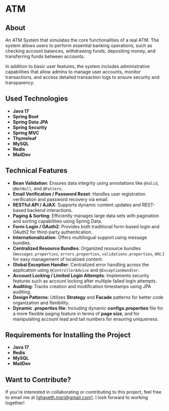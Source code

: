 # ATM

## About 
An ATM System that simulates the core functionalities of a real ATM. The system allows users to perform essential banking operations, such as checking account balances, withdrawing funds, depositing money, and transferring funds between accounts.

In addition to basic user features, the system includes administrative capabilities that allow admins to manage user accounts, monitor transactions, and access detailed transaction logs to ensure security and transparency.

## Used Technologies
* **Java 17**
* **Spring Boot**
* **Spring Data JPA**
* **Spring Security**
* **Spring MVC**
* **Thymeleaf**
* **MySQL**
* **Redis**
* **MailDev**

## Technical Features
* **Bean Validation**: Ensures data integrity using annotations like `@Valid`, `@NotNull`, and `@Pattern`.
* **Email Verification / Password Reset**: Handles user registration verification and password recovery via email.
* **RESTful API / AJAX**: Supports dynamic content updates and REST-based backend interactions.
* **Paging & Sorting**: Efficiently manages large data sets with pagination and sorting capabilities using Spring Data.
* **Form-Login / OAuth2**: Provides both traditional form-based login and OAuth2 for third-party authentication.
* **Internationalization**: Offers multilingual support using message bundles.
* **Centralized Resource Bundles**: Organized resource bundles (`messages.properties`, `errors.properties`, `validations.properties`, etc.) for easy management of localized content.
* **Global Exception Handler**: Centralized error handling across the application using `@ControllerAdvice` and `@ExceptionHandler`.
* **Account Locking / Limited Login Attempts**: Implements security features such as account locking after multiple failed login attempts.
* **Auditing**: Tracks creation and modification timestamps using JPA auditing.
* **Design Patterns**: Utilizes **Strategy** and **Facade** patterns for better code organization and flexibility.
* **Dynamic .properties file**: Including dynamic **configs.properties** file for a more flexible paging feature in terms of **page size**, and for manipulating account lead and tail numbers for ensuring uniqueness.

## Requirements for Installing the Project
* **Java 17**
* **Redis**
* **MySQL**
* **MailDev**

## Want to Contribute?
If you're interested in collaborating or contributing to this project, feel free to email me at [ghayeth.msri@gmail.com]. I look forward to working together!
